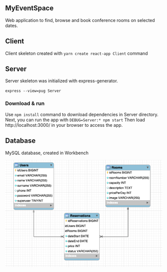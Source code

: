 ## MyEventSpace

Web application to find, browse and book conference rooms on selected dates.

## Client

Client skeleton created with `yarn create react-app Client` command

## Server

Server skeleton was initialized with express-generator.

`express --view=pug Server`

### Download & run

Use `npm install` command to download dependencies in Server directory.
Next, you can run the app with `DEBUG=Server:* npm start`
Then load http://localhost:3000/ in your browser to access the app.

## Database

MySQL database, created in Workbench

<p align="center">
  <img src="https://github.com/Orawko/MyEventPlace/blob/master/img/schema.png?raw=true"/>
</p>


